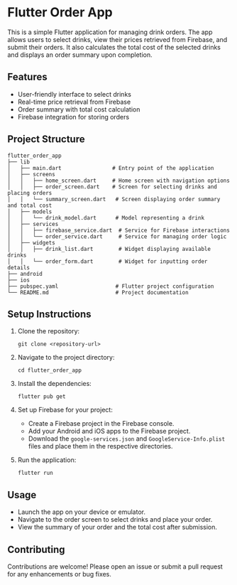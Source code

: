 # Flutter Order App

This is a simple Flutter application for managing drink orders. The app allows users to select drinks, view their prices retrieved from Firebase, and submit their orders. It also calculates the total cost of the selected drinks and displays an order summary upon completion.

## Features

- User-friendly interface to select drinks
- Real-time price retrieval from Firebase
- Order summary with total cost calculation
- Firebase integration for storing orders

## Project Structure

```
flutter_order_app
├── lib
│   ├── main.dart                # Entry point of the application
│   ├── screens
│   │   ├── home_screen.dart     # Home screen with navigation options
│   │   ├── order_screen.dart    # Screen for selecting drinks and placing orders
│   │   └── summary_screen.dart   # Screen displaying order summary and total cost
│   ├── models
│   │   └── drink_model.dart      # Model representing a drink
│   ├── services
│   │   ├── firebase_service.dart  # Service for Firebase interactions
│   │   └── order_service.dart     # Service for managing order logic
│   ├── widgets
│   │   ├── drink_list.dart        # Widget displaying available drinks
│   │   └── order_form.dart        # Widget for inputting order details
├── android
├── ios
├── pubspec.yaml                  # Flutter project configuration
└── README.md                     # Project documentation
```

## Setup Instructions

1. Clone the repository:
   ```
   git clone <repository-url>
   ```

2. Navigate to the project directory:
   ```
   cd flutter_order_app
   ```

3. Install the dependencies:
   ```
   flutter pub get
   ```

4. Set up Firebase for your project:
   - Create a Firebase project in the Firebase console.
   - Add your Android and iOS apps to the Firebase project.
   - Download the `google-services.json` and `GoogleService-Info.plist` files and place them in the respective directories.

5. Run the application:
   ```
   flutter run
   ```

## Usage

- Launch the app on your device or emulator.
- Navigate to the order screen to select drinks and place your order.
- View the summary of your order and the total cost after submission.

## Contributing

Contributions are welcome! Please open an issue or submit a pull request for any enhancements or bug fixes.